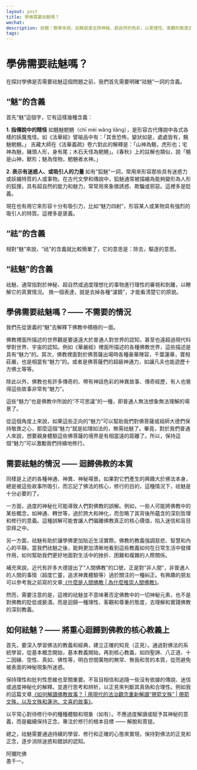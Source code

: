 ```yaml
---
layout: post
title: 學佛需要祛魅嗎？
wechat: 
description: 祛魅：簡單來說，祛魅就是去除神秘、超自然的色彩，以更理性、客觀的態度去看待事物。那麼學佛需要祛魅嗎？不一定，如果認為佛教有魅力，可以鼓勵我們持續修行，那就不需要。反之，如果被神秘、神異的事情所吸引而忘記了學佛的本質，那就十分需要祛魅了。
tags:
---
```


# 學佛需要祛魅嗎？

在探討學佛是否需要祛魅這個問題之前，我們首先需要明確“祛魅”一詞的含義。

## “魅”的含義
首先“魅”這個字，它有這樣幾種含義：

**1. 指傳說中的精怪**
如魑魅魍魎（chī mèi wǎng liǎng），是形容古代傳說中各式各樣的妖魔鬼怪。如《法華經》譬喻品中有：「其舍恐怖，變狀如是，處處皆有，魑魅魍魎。」
吉藏大師在《法華義疏》卷六對此的解釋是：「山神為魑，虎形也；宅神為魅，豬頭人形，身有尾；木石夭怪為魍魎」。《春秋》上的註解也類似，說「魑是山神，獸形；魅為怪物，魍魎者水神。」

**2. 表示有迷惑人、或吸引人的力量**
如有“狐魅”一詞，常用來形容那些具有迷惑力或妖媚特質的人或事物。在古代文學和傳說中，狐魅通常被描繪為能夠變形為人形的狐狸，具有超自然的能力和魅力，常常用來象徵誘惑、欺騙或邪惡。這裡多是貶義。

現在也有用它來形容十分有吸引力，比如“魅力四射”，形容某人或某物具有強烈的吸引人的特質。這裡多是褒義。

## “祛”的含義

相對“魅”來說，“祛”的含義就比較簡單了，它的意思是：除去，驅逐的意思。

## “祛魅”的含義

祛魅，通常指對於神秘、超自然或過度理想化的事物進行理性的審視和剝離，以瞭解它的真實情況。
換一個表達，就是去掉各種“濾鏡”，才能看清楚它的原貌。

## 學佛需要祛魅嗎？—— 不需要的情況

我們先從褒義的“魅”去解釋下佛教中積極的一面。

佛教裡面所描述的世界觀是要遠遠大於普通人對世界的認知，甚至也遠超過現代科學對世界、宇宙的認知。例如《華嚴經》裡面所描述的各種佛教世界，這些描述是具有“魅力”的。其次，佛教裡面對於佛菩薩出場時各種豪華陣容，千葉蓮華，寶相莊嚴，也是相當有“魅力”的。或者是佛菩薩們的超級神通力，如讓凡夫也能遊歷十方佛土等等。

除此以外，佛教也有許多傳奇的、帶有神話色彩的神異故事、傳奇經歷，有人也覺得這些故事非常有“魅力”。

這些“魅力”也是佛教中所說的“不可思議”的一種，即普通人無法想象無法理解的場景了。

從這個角度上來說，如果這些正向的“魅力”可以幫助我們對佛菩薩或祖師大德們保持敬畏之心，那麼這個“魅力”就是如理如法的，無需祛魅了。畢竟，對於我們普通人來說，想要親身體驗這些佛菩薩的境界是有相當遠的距離了。所以，保持這個“魅力”可以激勵我們持續地修行。

## 需要祛魅的情況 —— 迴歸佛教的本質

同樣是上述的各種神通、神異、神秘場景。如果對它們產生的興趣大於佛法本身，總是被這些故事所吸引，而忘記了佛法的核心，修行的目的，這種情況下，祛魅是十分必要的了。

一方面，過度的神秘化可能導致人們對佛教的誤解。例如，一些人可能將佛教中的某些概念，如神通、轉世等，過於誇大和神化，而忽略了其背後所蘊含的深刻哲理和修行的意義。這種誤解可能會讓人們偏離佛教真正的核心價值，陷入迷信和盲目崇拜之中。

另一方面，祛魅有助於讓學佛更加貼近生活實際。佛教的教義強調慈悲、智慧和內心的平靜。當我們祛魅之後，能夠更加清晰地看到這些教義如何在日常生活中發揮作用，如何幫助我們更好地面對生活中的挫折、困難和複雜的人際關係。

補充來說，近代有許多大德提出了“人間佛教”的口號，正是對“非人間”，非普通人的人間的事情（超度亡靈，追求神異體驗等）過於關注的一種糾正。有興趣的朋友可以參考我之前寫的文章[《什麼是人間佛教 \| 為什麼推崇人間佛教》](https://mp.weixin.qq.com/s/2UdxLpMr2_t1Db6ZadvXVg)。

然而，需要注意的是，這裡的祛魅並不意味著否定佛教中的一切神秘元素，也不是對佛教的貶低或褻瀆。而是迴歸一種理性、客觀和尊重的態度，去理解和實踐佛教的深刻教義。

## 如何祛魅？—— 將重心迴歸到佛教的核心教義上

首先，要深入學習佛法的教義和經典，建立正確的知見（正見）。通過對佛法的系統學習，從基本概念開始，基本教義開始，再到核心教義，如四聖諦、八正道、十二因緣、空性、真如、佛性等，明白世間萬物的無常、無我和苦的本質，從而避免被表面的神秘現象所迷惑。

保持理性和批判性思維也至關重要。不盲目相信和追隨一些沒有依據的傳說、迷信或過度神秘化的解釋。並進行思考和辨析，以正見來判斷其真偽和合理性。例如我的這篇文章[《如何解讀佛教故事？ \| 用現代的法治觀念重新解讀“帶箭文殊” \| 帶箭文殊，以及文殊和蓮池、文喜的故事》](https://mp.weixin.qq.com/s/DuWyNDeBTQDaZ8HtPZSgUQ)。

以平常心對待修行中的種種體驗和現象（如有）。不應過度解讀或賦予其神秘的意義，而是繼續保持正念，專注於修行的根本目標 —— 解脫和菩提。

總之，祛魅需要通過持續的學習、修行和正確的心態來實現，保持對佛法的正見和正念，逐步消除迷惑和錯誤的認知。


阿彌陀佛<br>
愚千一。

